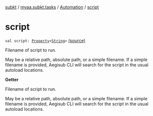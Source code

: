 [subkt](../../index.md) / [myaa.subkt.tasks](../index.md) / [Automation](index.md) / [script](./script.md)

# script

`val script: `[`Property`](https://docs.gradle.org/current/javadoc/org/gradle/api/provider/Property.html)`<`[`String`](https://kotlinlang.org/api/latest/jvm/stdlib/kotlin/-string/index.html)`>` [(source)](https://github.com/Myaamori/SubKt/blob/0.1.11/src/main/kotlin/myaa/subkt/tasks/asstasks.kt#L654)

Filename of script to run.

May be a relative path, absolute path, or a simple filename.
If a simple filename is provided, Aegisub CLI will search
for the script in the usual autoload locations.

**Getter**

Filename of script to run.

May be a relative path, absolute path, or a simple filename.
If a simple filename is provided, Aegisub CLI will search
for the script in the usual autoload locations.


